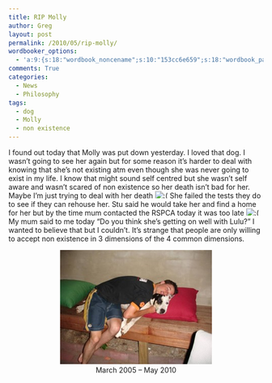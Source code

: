 ```yaml
---
title: RIP Molly
author: Greg
layout: post
permalink: /2010/05/rip-molly/
wordbooker_options:
  - 'a:9:{s:18:"wordbook_noncename";s:10:"153cc6e659";s:18:"wordbook_page_post";s:4:"-100";s:18:"wordbook_orandpage";s:1:"2";s:23:"wordbook_default_author";s:1:"2";s:23:"wordbook_extract_length";s:3:"256";s:19:"wordbook_actionlink";s:3:"300";s:18:"wordbook_attribute";s:31:"Posted a new post on their blog";s:29:"wordbooker_status_update_text";s:35:": New blog post :  %title% - %link%";s:20:"wordbook_comment_get";s:2:"on";}'
comments: True
categories:
  - News
  - Philosophy
tags:
  - dog
  - Molly
  - non existence
---
```

I found out today that Molly was put down yesterday. I loved that dog. I wasn&#8217;t going to see her again but for some reason it&#8217;s harder to deal with knowing that she&#8217;s not existing atm even though she was never going to exist in my life. I know that might sound self centred but she wasn&#8217;t self aware and wasn&#8217;t scared of non existence so her death isn&#8217;t bad for her. Maybe I&#8217;m just trying to deal with her death <img src="http://gregology.net/wp-includes/images/smilies/frownie.png" alt=":(" class="wp-smiley" style="height: 1em; max-height: 1em;" /> She failed the tests they do to see if they can rehouse her. Stu said he would take her and find a home for her but by the time mum contacted the RSPCA today it was too late <img src="http://gregology.net/wp-includes/images/smilies/frownie.png" alt=":(" class="wp-smiley" style="height: 1em; max-height: 1em;" /> My mum said to me today &#8220;Do you think she&#8217;s getting on well with Lulu?&#8221; I wanted to believe that but I couldn&#8217;t. It&#8217;s strange that people are only willing to accept non existence in 3 dimensions of the 4 common dimensions.

<center>
  <a href="/wp-content/uploads/2010/05/DSC02025.jpg"><img src="/wp-content/uploads/2010/05/DSC02025-300x225.jpg" alt="" title="Molly and Greg" width="300" height="225" class="alignnone size-medium wp-image-407" /></a><br /> March 2005 &#8211; May 2010
</center>